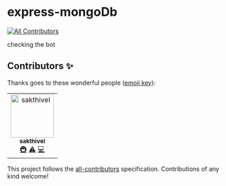 # express-mongoDb
[![All Contributors](https://img.shields.io/badge/all_contributors-1-orange.svg?style=flat-square)](#contributors)

checking the bot

## Contributors ✨

Thanks goes to these wonderful people ([emoji key](https://allcontributors.org/docs/en/emoji-key)):

<!-- ALL-CONTRIBUTORS-LIST:START - Do not remove or modify this section -->
<!-- prettier-ignore -->
<table>
  <tr>
    <td align="center"><a href="https://github.com/sakthivel9963"><img src="https://avatars3.githubusercontent.com/u/20663777?v=4" width="100px;" alt="sakthivel "/><br /><sub><b>sakthivel </b></sub></a><br /><a href="#infra-sakthivel9963" title="Infrastructure (Hosting, Build-Tools, etc)">🚇</a> <a href="https://github.com/sakthivel9963/express-mongoDb/commits?author=sakthivel9963" title="Tests">⚠️</a> <a href="https://github.com/sakthivel9963/express-mongoDb/commits?author=sakthivel9963" title="Code">💻</a></td>
  </tr>
</table>

<!-- ALL-CONTRIBUTORS-LIST:END -->

This project follows the [all-contributors](https://github.com/all-contributors/all-contributors) specification. Contributions of any kind welcome!